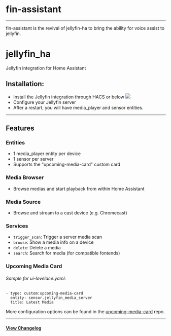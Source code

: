 # fin-assistant
---
fin-assistant is the revival of jellyfin-ha to bring the ability for voice assist to jellyfin.




# jellyfin_ha

Jellyfin integration for Home Assistant

## Installation:

- Install the Jellyfin integration through HACS or below
  ![](https://my.home-assistant.io/badges/config_flow_start.svg)
- Configure your Jellyfin server
- After a restart, you will have media_player and sensor entities.

---

## Features

### Entities

- 1 media_player entity per device
- 1 sensor per server
- Supports the "upcoming-media-card" custom card

### Media Browser

- Browse medias and start playback from within Home Assistant

### Media Source

- Browse and stream to a cast device (e.g. Chromecast)

### Services

- `trigger_scan`: Trigger a server media scan
- `browse`: Show a media info on a device
- `delete`: Delete a media
- `search`: Search for media (for compatible fontends)

### Upcoming Media Card

###### Sample for ui-lovelace.yaml:

```
- type: custom:upcoming-media-card
  entity: sensor.jellyfin_media_server
  title: Latest Media
```

More configuration options can be found in the [upcoming-media-card](https://github.com/custom-cards/upcoming-media-card#options) repo.

---

#### [View Changelog](changelog/changelog.md)

